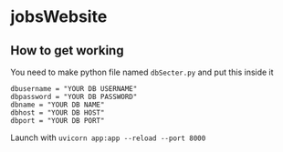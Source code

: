 # jobsWebsite

## How to get working

You need to make python file named `dbSecter.py` and put this inside it 
```
dbusername = "YOUR DB USERNAME"
dbpassword = "YOUR DB PASSWORD"
dbname = "YOUR DB NAME"
dbhost = "YOUR DB HOST"
dbport = "YOUR DB PORT"
```

Launch with `uvicorn app:app --reload --port 8000`
